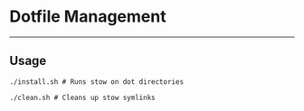 # Dotfile Management
---
## Usage
```
./install.sh # Runs stow on dot directories
```
```
./clean.sh # Cleans up stow symlinks
```
